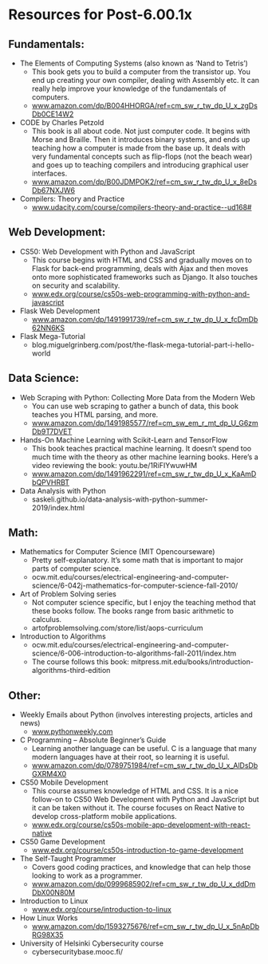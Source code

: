 # Resources for Post-6.00.1x 

## Fundamentals:
* The Elements of Computing Systems (also known as ‘Nand to Tetris’)
  * This book gets you to build a computer from the transistor up. You end up creating your own compiler, dealing with Assembly etc. It can really help improve your knowledge of the fundamentals of computers.
  * www.amazon.com/dp/B004HHORGA/ref=cm_sw_r_tw_dp_U_x_zgDsDb0CE14W2
* CODE by Charles Petzold
  * This book is all about code. Not just computer code. It begins with Morse and Braille. Then it introduces binary systems, and ends up teaching how a computer is made from the base up. It deals with very fundamental concepts such as flip-flops (not the beach wear) and goes up to teaching compilers and introducing graphical user interfaces.
  * www.amazon.com/dp/B00JDMPOK2/ref=cm_sw_r_tw_dp_U_x_8eDsDb67NXJW6
* Compilers: Theory and Practice
  * www.udacity.com/course/compilers-theory-and-practice--ud168#

## Web Development:
* CS50: Web Development with Python and JavaScript
  * This course begins with HTML and CSS and gradually moves on to Flask for back-end programming, deals with Ajax and then moves onto more sophisticated frameworks such as Django. It also touches on security and scalability.
  * www.edx.org/course/cs50s-web-programming-with-python-and-javascript
* Flask Web Development
  * www.amazon.com/dp/1491991739/ref=cm_sw_r_tw_dp_U_x_fcDmDb62NN6KS
* Flask Mega-Tutorial 
  * blog.miguelgrinberg.com/post/the-flask-mega-tutorial-part-i-hello-world

## Data Science:
* Web Scraping with Python: Collecting More Data from the Modern Web
  * You can use web scraping to gather a bunch of data, this book teaches you HTML parsing, and more.
  * www.amazon.com/dp/1491985577/ref=cm_sw_em_r_mt_dp_U_G6zmDb9T7DVET
* Hands-On Machine Learning with Scikit-Learn and TensorFlow
  * This book teaches practical machine learning. It doesn’t spend too much time with the theory as other machine learning books. Here’s a video reviewing the book: youtu.be/1RiFIYwuwHM 
  * www.amazon.com/dp/1491962291/ref=cm_sw_r_tw_dp_U_x_KaAmDbQPVHRBT 
* Data Analysis with Python
  * saskeli.github.io/data-analysis-with-python-summer-2019/index.html

## Math:
* Mathematics for Computer Science (MIT Opencourseware)
  * Pretty self-explanatory. It’s some math that is important to major parts of computer science.
  * ocw.mit.edu/courses/electrical-engineering-and-computer-science/6-042j-mathematics-for-computer-science-fall-2010/
* Art of Problem Solving series
  * Not computer science specific, but I enjoy the teaching method that these books follow. The books range from basic arithmetic to calculus. 
  * artofproblemsolving.com/store/list/aops-curriculum
* Introduction to Algorithms
  * ocw.mit.edu/courses/electrical-engineering-and-computer-science/6-006-introduction-to-algorithms-fall-2011/index.htm
  * The course follows this book: mitpress.mit.edu/books/introduction-algorithms-third-edition

## Other:
* Weekly Emails about Python (involves interesting projects, articles and news)
  * www.pythonweekly.com
* C Programming – Absolute Beginner’s Guide
  * Learning another language can be useful. C is a language that many modern languages have at their root, so learning it is useful.
  * www.amazon.com/dp/0789751984/ref=cm_sw_r_tw_dp_U_x_AlDsDbGXRM4X0
* CS50 Mobile Development
  * This course assumes knowledge of HTML and CSS. It is a nice follow-on to CS50 Web Development with Python and JavaScript but it can be taken without it. The course focuses on React Native to develop cross-platform mobile applications.
  * www.edx.org/course/cs50s-mobile-app-development-with-react-native
* CS50 Game Development
  * www.edx.org/course/cs50s-introduction-to-game-development
* The Self-Taught Programmer
  * Covers good coding practices, and knowledge that can help those looking to work as a programmer.
  * www.amazon.com/dp/0999685902/ref=cm_sw_r_tw_dp_U_x_ddDmDbX00N80M
* Introduction to Linux
  * www.edx.org/course/introduction-to-linux
* How Linux Works
  * www.amazon.com/dp/1593275676/ref=cm_sw_r_tw_dp_U_x_5nApDbRG98X35
* University of Helsinki Cybersecurity course
  * cybersecuritybase.mooc.fi/


